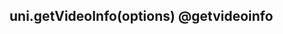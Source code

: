 ## uni.getVideoInfo(options) @getvideoinfo

<!-- UTSAPIJSON.getVideoInfo.description -->

<!-- UTSAPIJSON.getVideoInfo.param -->

<!-- UTSAPIJSON.getVideoInfo.returnValue -->

<!-- UTSAPIJSON.getVideoInfo.compatibility -->

<!-- UTSAPIJSON.getVideoInfo.tutorial -->

<!-- UTSAPIJSON.general_type.name -->

<!-- UTSAPIJSON.general_type.param -->